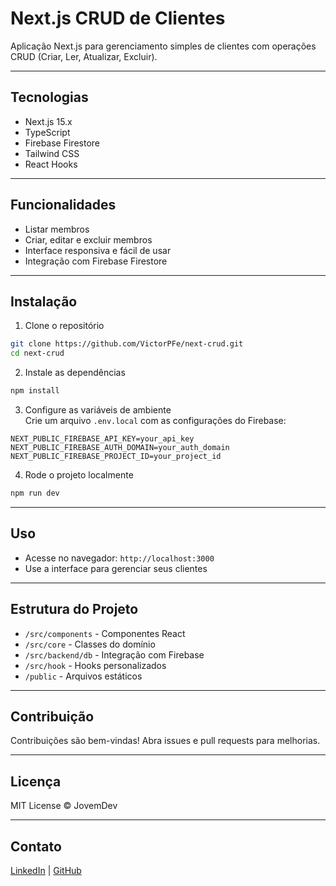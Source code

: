 # Next.js CRUD de Clientes

Aplicação Next.js para gerenciamento simples de clientes com operações CRUD (Criar, Ler, Atualizar, Excluir).

---

## Tecnologias

- Next.js 15.x  
- TypeScript  
- Firebase Firestore  
- Tailwind CSS  
- React Hooks  

---

## Funcionalidades

- Listar membros  
- Criar, editar e excluir membros  
- Interface responsiva e fácil de usar  
- Integração com Firebase Firestore  

---

## Instalação

1. Clone o repositório  
```bash
git clone https://github.com/VictorPFe/next-crud.git
cd next-crud
```

2. Instale as dependências  
```bash
npm install
```

3. Configure as variáveis de ambiente  
Crie um arquivo `.env.local` com as configurações do Firebase:  
```env
NEXT_PUBLIC_FIREBASE_API_KEY=your_api_key
NEXT_PUBLIC_FIREBASE_AUTH_DOMAIN=your_auth_domain
NEXT_PUBLIC_FIREBASE_PROJECT_ID=your_project_id
```

4. Rode o projeto localmente  
```bash
npm run dev
```

---

## Uso

- Acesse no navegador: `http://localhost:3000`  
- Use a interface para gerenciar seus clientes  

---

## Estrutura do Projeto

- `/src/components` - Componentes React  
- `/src/core` - Classes do domínio  
- `/src/backend/db` - Integração com Firebase  
- `/src/hook` - Hooks personalizados  
- `/public` - Arquivos estáticos  

---

## Contribuição

Contribuições são bem-vindas! Abra issues e pull requests para melhorias.

---

## Licença

MIT License © JovemDev

---

## Contato

[LinkedIn](https://linkedin.com/in/victor-pessoa-dev) | [GitHub](https://github.com/VictorPFe)
